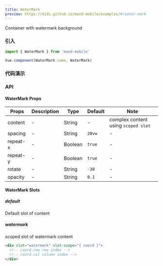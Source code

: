 ```yaml
---
title: WaterMark
preview: https://didi.github.io/mand-mobile/examples/#/water-mark
---
```


Container with watermark background

### 引入

```javascript
import { WaterMark } from 'mand-mobile'

Vue.component(WaterMark.name, WaterMark)
```

### 代码演示
<!-- DEMO -->

### API

#### WaterMark Props
|Props | Description | Type | Default | Note |
|----|-----|------|------ |------|
|content|-|String|-|complex content using `scoped slot`|
|spacing|-|String|`20vw`|-|
|repeat-x|-|Boolean|`true`|-|
|repeat-y|-|Boolean|`true`|-|
|rotate|-|String|`-30`|-|
|opacity|-|String|`0.1`|-|

#### WaterMark Slots

##### default
Default slot of content

##### watermark
scoped slot of watermark content

```html
<div slot="watermark" slot-scope="{ coord }">
  <!-- coord.row row index -->
  <!-- coord.col column index -->
</div>
```
